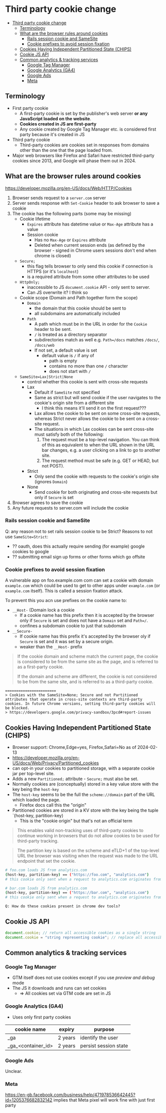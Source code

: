 # Third party cookie change

- [Third party cookie change](#third-party-cookie-change)
  - [Terminology](#terminology)
  - [What are the browser rules around cookies](#what-are-the-browser-rules-around-cookies)
    - [Rails session cookie and SameSite](#rails-session-cookie-and-samesite)
    - [Cookie prefixes to avoid session fixation](#cookie-prefixes-to-avoid-session-fixation)
  - [Cookies Having Independent Partitioned State (CHIPS)](#cookies-having-independent-partitioned-state-chips)
  - [Cookie JS API](#cookie-js-api)
  - [Common analytics \& tracking services](#common-analytics--tracking-services)
    - [Google Tag Manager](#google-tag-manager)
    - [Google Analytics (GA4)](#google-analytics-ga4)
    - [Google Ads](#google-ads)
    - [Meta](#meta)

## Terminology

-   First party cookie
    -   A first-party cookie is set by the publisher's web server **or any JavaScript loaded on the website**.
    -   **Cookies created in JS are first-party**
    -   Any cookie created by Google Tag Manager etc. is considered first party because it's created in JS
-   Third party cookie
    -   Third-party cookies are cookies set in responses from domains other than the one that the page loaded from.
-   Major web browsers like Firefox and Safari have restricted third-party cookies since 2013, and Google will phase them out in 2024.

## What are the browser rules around cookies

https://developer.mozilla.org/en-US/docs/Web/HTTP/Cookies

1. Browser sends request to a `server.com` server
1. Server sends response with `Set-Cookie` header to ask browser to save a cookie
1. The cookie has the following parts (some may be missing)
    - Cookie lifetime
        - `Expires` attribute has datetime value or `Max-Age` attribute has a value
        - Session cookie
            - Has no `Max-Age` or `Expires` attribute
            - Deleted when current session ends (as defined by the browser - signed in Chrome users sessions don't end when chrome is closed)
    - `Secure;`
        - this flag tells browser to only send this cookie if connection is HTTPS (or it's `localhost`)
        - is a required attribute from some other attributes to be used
    - `HttpOnly;`
        - inaccessible to JS `document.cookie` API - only sent to server.
        - Can JS overwrite it? I think so
    - Cookie scope (Domain and Path together form the scope)
        - `Domain`
            - the domain that this cookie should be sent to
            - all subdomains are automatically included
        - `Path`
            - A path which must be in the URL in order for the `Cookie` header to be sent.
            - `/` is treated as a directory separator
            - subdirectories match as well e.g. `Path=/docs` matches `/docs/`, `/docs/web`
            - If not set, a default value is set
                - default value is `/` if any of
                    - path is empty
                    - contains no more than one `/` character
                    - does not start with `/`
    - `SameSite=Lax|Strict|None`
        - control whether this cookie is sent with cross-site requests
        - Lax
            - Default if `SameSite` not specified
            - Same as strict but will send cookie if the user navigates to the cookie's origin site from a different site
                - I think this means it'll send it on the first request???
            - Lax allows the cookie to be sent on some cross-site requests, whereas Strict never allows the cookie to be sent on a cross-site request.
            - The situations in which Lax cookies can be sent cross-site must satisfy both of the following:
                1. The request must be a top-level navigation. You can think of this as equivalent to when the URL shown in the URL bar changes, e.g. a user clicking on a link to go to another site.
                2. The request method must be safe (e.g. GET or HEAD, but not POST).
        - Strict
            - Only send the cookie with requests to the cookie's origin site (ignores `Domain`)
        - None
            - Send cookie for both originating and cross-site requests but only if `Secure` is set
1. Browser agrees to save the cookie
1. Any future requests to server.com will include the cookie

### Rails session cookie and SameSite

Q: any reason not to set rails session cookie to be Strict?
Reasons to not use `SameSite=Strict`:

-   ?? oauth, does this actually require sending (for example) google cookies to google
- ?? submitting email sign up forms or other forms which go offsite

### Cookie prefixes to avoid session fixation

A vulnerable app on foo.example.com com can set a cookie with domain `example.com` which could be used to get to other apps under `example.com` (or `example.com` itself). This is called a session fixation attack.

To prevent this you acn use prefixes on the cookie name to:

-   `__Host-` (Domain lock a cookie
    -   If a cookie name has this prefix then it is accepted by the browser only if `Secure` is set and does not have a `Domain` set and `Path=/`.
    -   confines a subdomain cookie to just that subdomain
-   `__Secure-`
    -   If cookie name has this prefix it's accepted by the browser oly if `Secure` is set and it was set by a secure origin.
    -   weaker than the `__Host-` prefix

> If the cookie domain and scheme match the current page, the cookie is considered to be from the same site as the page, and is referred to as a first-party cookie.
>
> If the domain and scheme are different, the cookie is not considered to be from the same site, and is referred to as a third-party cookie.

```
=======================
> Cookies with the SameSite=None; Secure and not Partitioned attributes that operate in cross-site contexts are third-party cookies. In future Chrome versions, setting third-party cookies will be blocked.
> https://developers.google.com/privacy-sandbox/3pcd#report-issues
```

## Cookies Having Independent Partitioned State (CHIPS)

-   Browser support: Chrome,Edge=yes, Firefox,Safari=No as of 2024-02-13
-   https://developer.mozilla.org/en-US/docs/Web/Privacy/Partitioned_cookies
-   can opt-in your cookies to partitioned storage, with a separate cookie jar per top-level site.
-   Adds a new `Partitioned;` attribute - `Secure;` must also be set.
-   Normally cookies are (conceptually) stored in a key value store with the key being the `host-key`
-   The `host-key` seems to be the full the `scheme://domain` part of the URL which loaded the page.
    -   Firefox docs call this the "origin"
-   Partitioned cookies are stored in a KV store with the key being the tuple `(host-key, partition-key)
    -   This is the "cookie origin" but that's not an official term

> This enables valid non-tracking uses of third-party cookies to continue
> working in browsers that do not allow cookies to be used for third-party
> tracking.

> The partition key is based on the scheme and eTLD+1 of the top-level URL the
> browser was visiting when the request was made to the URL endpoint that set the
> cookie.

```sh
# foo.com loads JS from analytics.com
(host-key, partition-key) == ("https://foo.com", "analytics.com")
# this cookie only sent when a request to analytics.com originates from a page loaded from foo.com

# bar.com loads JS from analytics.com
(host-key, partition-key) == ("https://bar.com", "analytics.com")
# this cookie only sent when a request to analytics.com originates from a page loaded from bar.com
```

    Q: How do these cookies present in chrome dev tools?

## Cookie JS API

```js
document.cookie; // return all accessible cookies as a single string
document.cookie = "string representing cookie"; // replace all accessible cookies with given string
```

## Common analytics & tracking services

### Google Tag Manager

-   GTM itself does not use cookies except if you use _preview and debug_ mode
-   The JS it downloads and runs can set cookies
    -   => All cookies set via GTM code are set in JS

### Google Analytics (GA4)

-   Uses only first party cookies

| cookie name          | expiry  | purpose               |
| -------------------- | ------- | --------------------- |
| \_ga                 | 2 years | identify the user     |
| \_ga\_<container_id> | 2 years | persist session state |

### Google Ads

Unclear.

### Meta

https://en-gb.facebook.com/business/help/471978536642445?id=1205376682832142 implies that Meta pixel will work fine with just first party
